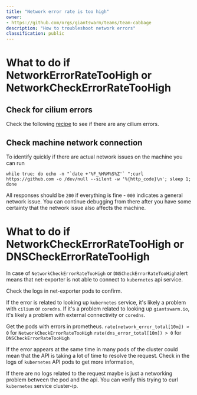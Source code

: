 ```yaml
---
title: "Network error rate is too high"
owner:
- https://github.com/orgs/giantswarm/teams/team-cabbage
description: "How to troubleshoot network errors"
classification: public
---
```


# What to do if NetworkErrorRateTooHigh or NetworkCheckErrorRateTooHigh

## Check for cilium errors

Check the following [recipe](./cilium-troubleshooting.md) to see if there are any cilium errors.

## Check machine network connection

To identify quickly if there are actual network issues on the machine you can run

```
while true; do echo -n "`date +'%F_%H%M%S%Z'` ";curl https://github.com -o /dev/null --silent -w '%{http_code}\n'; sleep 1; done
```

All responses should be `200` if everything is fine - `000` indicates a general network issue.
You can continue debugging from there after you have some certainty that the network issue also affects the machine.

# What to do if NetworkCheckErrorRateTooHigh or DNSCheckErrorRateTooHigh

In case of `NetworkCheckErrorRateTooHigh` or `DNSCheckErrorRateTooHigh`alert means that net-exporter is not able to connect to `kubernetes` api service.

Check the logs in net-exporter pods to confirm.

If the error is related to looking up `kubernetes` service, it's likely a problem with `cilium` or `coredns`.
If it's a problem related to looking up `giantswarm.io`, it's likely a problem with external connectivity or `coredns`.

Get the pods with errors in prometheus.
`rate(network_error_total[10m]) > 0` for `NetworkCheckErrorRateTooHigh`
`rate(dns_error_total[10m]) > 0` for `DNSCheckErrorRateTooHigh`

If the error appears at the same time in many pods of the cluster could mean that the API is taking a lot of time to resolve the request. Check in the logs of `kubernetes` API pods to get more information,

If there are no logs related to the request maybe is just a networking problem between the pod and the api. You can verify this trying to curl `kubernetes` service cluster-ip.
